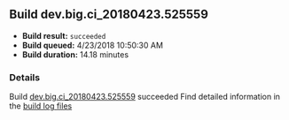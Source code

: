 ## Build dev.big.ci_20180423.525559
- **Build result:** `succeeded`
- **Build queued:** 4/23/2018 10:50:30 AM
- **Build duration:** 14.18 minutes
### Details
Build [dev.big.ci_20180423.525559](https://winappstudio.visualstudio.com/web/build.aspx?pcguid=a4ef43be-68ce-4195-a619-079b4d9834c2&builduri=vstfs%3a%2f%2f%2fBuild%2fBuild%2f25559) succeeded
Find detailed information in the [build log files](https://uwpctdiags.blob.core.windows.net/buildlogs/dev.big.ci_20180423.525559_logs.zip)
